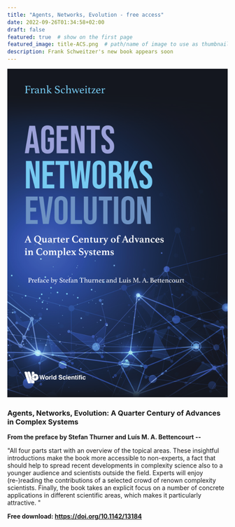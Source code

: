```yaml
---
title: "Agents, Networks, Evolution - free access"
date: 2022-09-26T01:34:58+02:00
draft: false
featured: true  # show on the first page
featured_image: title-ACS.png  # path/name of image to use as thumbnail
description: Frank Schweitzer's new book appears soon 
---
```


![blind](title-ACS.png)


<!-- Write your content here -->

### Agents, Networks, Evolution: A Quarter Century of Advances in Complex Systems

**From the preface by  Stefan Thurner and Luís M. A. Bettencourt --** 


"All four parts start with an overview of the topical areas.
These insightful introductions make the book more accessible to non-experts, a fact that should help to spread recent developments in complexity science also to a younger audience and scientists outside the field. Experts will enjoy (re-)reading the contributions of a selected crowd of renown complexity scientists. Finally, the book takes an explicit focus on a number of concrete applications in different scientific areas, which makes it particularly attractive. " 

**Free download: https://doi.org/10.1142/13184** 
